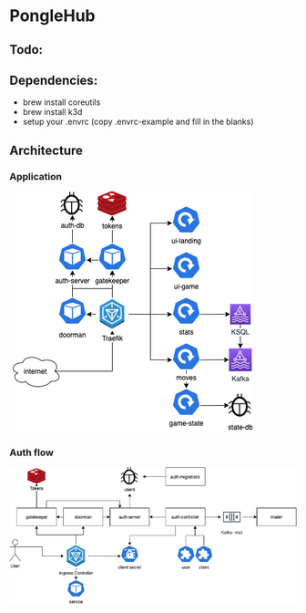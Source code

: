 # PongleHub

## Todo:

## Dependencies:

- brew install coreutils
- brew install k3d
- setup your .envrc (copy .envrc-example and fill in the blanks)

## Architecture

### Application

![](docs/pongle-architecture.png)

### Auth flow

![](docs/pongle-auth.png)
